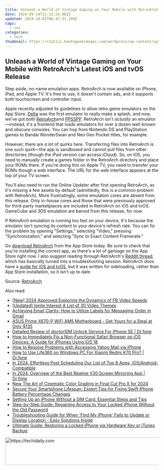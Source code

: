 ```yaml
---
title: Unleash a World of Vintage Gaming on Your Mobile with RetroArch's Latest iOS and tvOS Release
date: 2024-09-24T11:32:54.801Z
updated: 2024-10-01T06:47:31.199Z
tags:
  - ios
categories:
  - tech
thumbnail: https://static1.howtogeekimages.com/wordpress/wp-content/uploads/2024/05/27.jpg
---
```


## Unleash a World of Vintage Gaming on Your Mobile with RetroArch's Latest iOS and tvOS Release

Step aside, no-name emulation apps. RetroArch is now available on iPhone, iPad, and Apple TV. It's free to use, it doesn't contain ads, and it supports both touchscreen and controller input.

 Apple recently adjusted its guidelines to allow retro game emulators on the App Store. [Delta](https://video-screen-grab.techidaily.com/new-2024-approved-enhancing-mac-use-top-5-recommended-sniping-apps/) was the first emulator to really make a splash, and now, we've got both [RetroArch](https://apps.apple.com/us/app/retroarch/id6499539433)and [PPSSPP](https://apps.apple.com/us/app/ppsspp-psp-emulator/id6496972903). RetroArch isn't _actually_ an emulator—instead, it's a frontend that loads emulators for over a dozen well-known and obscure consoles. You can hop from Nintendo DS and PlayStation games to Bandai WonderSwan and Neo Geo Pocket titles, for example.

 However, there are _a lot_ of quirks here. Transferring files into RetroArch is one such quirk—the app is sandboxed and cannot pull files from other directories (though the iPad version can access iCloud). So, on iOS, you need to manually create a games folder in the RetroArch directory and place your ROMs there. If you're doing this on Apple TV, you need to transfer your ROMs though a web interface. The URL for the web interface appears at the top of your TV screen.

 You'll also need to run the Online Updater after first opening RetroArch, as it's missing a few assets by default (admittedly, this is a common problem with RetroArch). More frustratingly, some emulation cores are absent from this release. Only in-house cores and those that were previously approved for third-party marketplaces are included in RetroArch on iOS and tvOS. GameCube and 3DS emulation are barred from this release, for now.

 If RetroArch emulation is running too fast on your device, it's because the emulator isn't syncing its content to your device's refresh rate. You can fix the problem by opening "Settings," selecting "Video," pressing "Synchronization," and selecting "Sync to Exact Content Framerate."

 Go [download RetroArch](https://apps.apple.com/us/app/retroarch/id6499539433) from the App Store today. Be sure to check that you're installing the correct app, as there's a lot of garbage on the App Store right now. I also suggest reading through RetroArch's [Reddit thread](https://www.reddit.com/r/RetroArch/comments/1cspcb7/retroarch%5Fis%5Flive%5Fon%5Fthe%5Fapp%5Fstore/), which has basically turned into a troubleshooting session. RetroArch _does_ have a [guide for iOS and tvOS](https://docs.libretro.com/guides/install-ios/#using-retroarch), but it was written for sideloading, rather than App Store installation, so it isn't up to date.

 Source: [RetroArch](https://www.reddit.com/r/RetroArch/comments/1cspcb7/retroarch%5Fis%5Flive%5Fon%5Fthe%5Fapp%5Fstore/)

<ins class="adsbygoogle"
     style="display:block"
     data-ad-format="autorelaxed"
     data-ad-client="ca-pub-7571918770474297"
     data-ad-slot="1223367746"></ins>

<ins class="adsbygoogle"
     style="display:block"
     data-ad-client="ca-pub-7571918770474297"
     data-ad-slot="8358498916"
     data-ad-format="auto"
     data-full-width-responsive="true"></ins>

<span class="atpl-alsoreadstyle">Also read:</span>
<div><ul>
<li><a href="https://article-posts.techidaily.com/new-2024-approved-exploring-the-dynamics-of-fb-video-speeds/"><u>[New] 2024 Approved Exploring the Dynamics of FB Video Speeds</u></a></li>
<li><a href="https://fox-hovers.techidaily.com/updated-ignite-interest-a-list-of-30-video-themes/"><u>[Updated] Ignite Interest A List of 30 Video Themes</u></a></li>
<li><a href="https://technical-tips.techidaily.com/achieving-email-clarity-how-to-utilize-labels-for-messaging-order-in-gmail/"><u>Achieving Email Clarity: How to Utilize Labels for Messaging Order in Gmail</u></a></li>
<li><a href="https://hardware-tips.techidaily.com/1723862857266-asus-prime-x670-p-wifi-am5-motherboard-get-yours-for-a-steal-at-only-135/"><u>ASUS Prime X670-P WiFi AM5 Motherboard - Get Yours for a Steal at Only $135</u></a></li>
<li><a href="https://iphone-unlock.techidaily.com/detailed-review-of-doctorsim-unlock-service-for-iphone-se-drfone-by-drfone-ios/"><u>Detailed Review of doctorSIM Unlock Service For iPhone SE | Dr.fone</u></a></li>
<li><a href="https://os-tips.techidaily.com/how-to-immediately-fix-a-non-functional-safari-browser-on-ios-devices-a-guide-for-iphones-using-ios-18/"><u>How to Immediately Fix a Non-Functional Safari Browser on iOS Devices: A Guide for iPhones Using iOS 18</u></a></li>
<li><a href="https://os-tips.techidaily.com/how-to-resolve-problems-with-accessing-yahoo-mail-via-iphone/"><u>How to Resolve Problems with Accessing Yahoo Mail via iPhone</u></a></li>
<li><a href="https://change-location.techidaily.com/how-to-use-life360-on-windows-pc-for-xiaomi-redmi-k70-pro-drfone-by-drfone-virtual-android/"><u>How to Use Life360 on Windows PC For Xiaomi Redmi K70 Pro? | Dr.fone</u></a></li>
<li><a href="https://instagram-clips.techidaily.com/in-2024-effortless-post-scheduling-our-list-of-top-8-apps-iosandroid-compatible/"><u>In 2024, Effortless Post Scheduling Our List of Top 8 Apps, iOS/Android-Compatible</u></a></li>
<li><a href="https://screen-mirror.techidaily.com/in-2024-overview-of-the-best-realme-v30-screen-mirroring-app-drfone-by-drfone-android/"><u>In 2024, Overview of the Best Realme V30 Screen Mirroring App | Dr.fone</u></a></li>
<li><a href="https://ai-video-tools.techidaily.com/new-the-art-of-cinematic-color-grading-in-final-cut-pro-x-for-2024/"><u>New The Art of Cinematic Color Grading in Final Cut Pro X for 2024</u></a></li>
<li><a href="https://os-tips.techidaily.com/secure-your-smartphone-lifespan-expert-tips-for-fixing-swift-iphone-battery-percentage-changes/"><u>Secure Your Smartphone Lifespan: Expert Tips for Fixing Swift iPhone Battery Percentage Changes</u></a></li>
<li><a href="https://os-tips.techidaily.com/setting-up-an-iphone-without-a-sim-card-essential-steps-and-tips/"><u>Setting Up an iPhone Without a SIM Card: Essential Steps and Tips</u></a></li>
<li><a href="https://os-tips.techidaily.com/step-by-step-guide-regaining-access-to-your-locked-iphone-without-the-old-password/"><u>Step-by-Step Guide: Regaining Access to Your Locked iPhone Without the Old Password</u></a></li>
<li><a href="https://os-tips.techidaily.com/1723620253206-troubleshooting-guide-for-when-find-my-iphone-fails-to-update-or-display-location-easy-solutions-inside/"><u>Troubleshooting Guide for When 'Find My iPhone' Fails to Update or Display Location - Easy Solutions Inside</u></a></li>
<li><a href="https://os-tips.techidaily.com/ultimate-guide-restoring-a-locked-iphone-via-hardware-key-or-itunes-backup/"><u>Ultimate Guide: Restoring a Locked iPhone via Hardware Key or iTunes Backup</u></a></li>
</ul></div>

<!-- affiliate ads begin -->
<a href="https://appsumo.8odi.net/c/5597632/2100527/7443" target="_top" id="2100527">
  <img src="//a.impactradius-go.com/display-ad/7443-2100527" border="0" alt="https://techidaily.com" width="728" height="90"/>
</a>
<img height="0" width="0" src="https://appsumo.8odi.net/i/5597632/2100527/7443" style="position:absolute;visibility:hidden;" border="0" />
<!-- affiliate ads end -->

